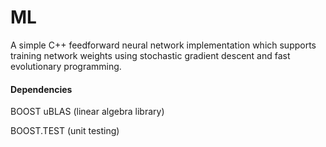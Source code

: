 # ML
A simple C++ feedforward neural network implementation which supports training network weights using stochastic gradient descent and fast evolutionary programming.
#### Dependencies

BOOST uBLAS (linear algebra library)

BOOST.TEST (unit testing)
